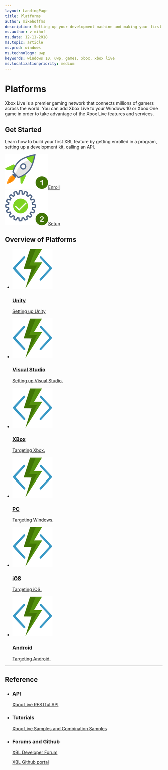 ```yaml
---
layout: LandingPage
title: Platforms
author: mikehoffms
description: Setting up your development machine and making your first API call when using various development environments or targeting various operating systems.
ms.author: v-mihof
ms.date: 12-11-2018
ms.topic: article
ms.prod: windows
ms.technology: uwp
keywords: windows 10, uwp, games, xbox, xbox live
ms.localizationpriority: medium
---
```


<h1>Platforms</h1>
<p>Xbox Live is a premier gaming network that connects millions of gamers across the world. You can add Xbox Live to your Windows 10 or Xbox One game in order to take advantage of the Xbox Live features and services.</p>

<h2>Get Started</h2>
<p>Learn how to build your first XBL feature by getting enrolled in a program, setting up a development kit, calling an API.</p>
<div class="ico48Case halfStack">
    <div class="ico48Link"><a href=""><img src="images/common/enroll_step1_icon.svg"><span>Enroll</span></a></div>
    <div class="ico48Link"><a href=""><img src="images/common/setup_step2_icon.svg"><span>Setup</span></a></div>
</div>

<h2>Overview of Platforms</h2>
<ul class="cardsF panelContent cols cols2">
    <li>
        <a href="platforms/unity-platform.md">
        <div class="cardSize">
            <div class="cardPadding">
                <div class="card">
                    <div class="cardImageOuter">
                        <div class="cardImage">
                            <img src="images/common/xbl_real_time_activity_placeholder.svg" alt="Unity" />
                        </div>
                    </div>
                    <div class="cardText">
                        <h3>Unity</h3>
                        <p>Setting up Unity</p>
                    </div>
                </div>
            </div>
        </div>
        </a>
    </li>
    <li>
        <a href="platforms/visual-studio-platform.md">
        <div class="cardSize">
            <div class="cardPadding">
                <div class="card">
                    <div class="cardImageOuter">
                        <div class="cardImage">
                            <img src="images/common/xbl_real_time_activity_placeholder.svg" alt="Visual Studio" />
                        </div>
                    </div>
                    <div class="cardText">
                        <h3>Visual Studio</h3>
                        <p>Setting up Visual Studio.</p>
                    </div>
                </div>
            </div>
        </div>
        </a>
    </li>
    <li>
        <a href="platforms/xbox-platform.md">
        <div class="cardSize">
            <div class="cardPadding">
                <div class="card">
                    <div class="cardImageOuter">
                        <div class="cardImage">
                            <img src="images/common/xbl_real_time_activity_placeholder.svg" alt="XBox" />
                        </div>
                    </div>
                    <div class="cardText">
                        <h3>XBox</h3>
                        <p>Targeting Xbox.</p>
                    </div>
                </div>
            </div>
        </div>
        </a>
    </li>
    <li>
        <a href="platforms/windows-platform.md">
        <div class="cardSize">
            <div class="cardPadding">
                <div class="card">
                    <div class="cardImageOuter">
                        <div class="cardImage">
                            <img src="images/common/xbl_real_time_activity_placeholder.svg" alt="Windows" />
                        </div>
                    </div>
                    <div class="cardText">
                        <h3>PC</h3>
                        <p>Targeting Windows.</p>
                    </div>
                </div>
            </div>
        </div>
        </a>
    </li>
    <li>
        <a href="platforms/ios-platform.md">
        <div class="cardSize">
            <div class="cardPadding">
                <div class="card">
                    <div class="cardImageOuter">
                        <div class="cardImage">
                            <img src="images/common/xbl_real_time_activity_placeholder.svg" alt="iOS" />
                        </div>
                    </div>
                    <div class="cardText">
                        <h3>iOS</h3>
                        <p>Targeting iOS.</p>
                    </div>
                </div>
            </div>
        </div>
        </a>
    </li>
    <li>
        <a href="platforms/android-platform.md">
        <div class="cardSize">
            <div class="cardPadding">
                <div class="card">
                    <div class="cardImageOuter">
                        <div class="cardImage">
                            <img src="images/common/xbl_real_time_activity_placeholder.svg" alt="Android" />
                        </div>
                    </div>
                    <div class="cardText">
                        <h3>Android</h3>
                        <p>Targeting Android.</p>
                    </div>
                </div>
            </div>
        </div>
        </a>
    </li>
</ul>

<hr>
<h2>Reference</h2>
<ul class="panelContent cardsW">
    <li>
        <div class="cardSize">
            <div class="cardPadding">
                <div class="card">
                    <div class="cardText">
                        <h3>API</h3>
                        <p><a href="xbox-live-rest/TOC.md" data-linktype="relative-path">Xbox Live RESTful API</a></p>
                    </div>
                </div>
            </div>
        </div>
    </li>
    <li>
        <div class="cardSize">
            <div class="cardPadding">
                <div class="card">
                    <div class="cardText">
                        <h3>Tutorials</h3>
                        <p><a href="samples.md" data-linktype="relative-path">Xbox Live Samples and Combination Samples</a></p>
                     </div>
                </div>
            </div>
        </div>
    </li>
    <li>
        <div class="cardSize">
            <div class="cardPadding">
                <div class="card">
                    <div class="cardText">
                        <h3>Forums and Github </h3>
                        <p><a href="https://forums.xboxlive.com/index.html" data-linktype="absolute-path">XBL Developer Forum</a></p>
                        <p><a href="https://github.com/Microsoft/xbox-live-api" data-linktype="absolute-path">XBL Github portal</a></p>
                     </div>
                </div>
            </div>
        </div>
    </li>
</ul>
